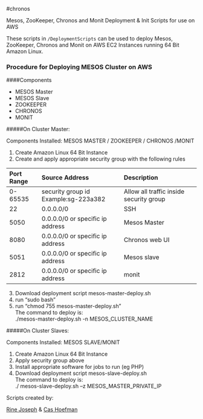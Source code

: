 #chronos

Mesos, ZooKeeper, Chronos and Monit Deployment &amp; Init Scripts for use on AWS 

These scripts in `/DeploymentScripts` can be used to deploy Mesos, ZooKeeper, Chronos and Monit on AWS EC2 Instances running 64 Bit Amazon Linux.


### Procedure for Deploying MESOS Cluster on AWS

####Components

* MESOS Master
* MESOS Slave
* ZOOKEEPER 
* CHRONOS
* MONIT

#####On Cluster Master:  

Components Installed: 
MESOS MASTER / ZOOKEEPER / CHRONOS /MONIT

1. Create Amazon Linux 64 Bit Instance  
2. Create and apply appropriate security group with the following rules  

Port Range | Source Address                       | Description
:----------|:-------------------------------------|:---------------------------------|  
0-65535    | security group id Example:sg-223a382 | Allow all traffic inside security group |
22 | 0.0.0.0/0 | SSH |
5050 | 0.0.0.0/0 or specific ip address | Mesos Master | 
8080 | 0.0.0.0/0 or specific ip address | Chronos web UI | 
5051 | 0.0.0.0/0 or specific ip address | Mesos slave |  
2812 | 0.0.0.0/0 or specific ip address | monit |  


3. Download deployment script mesos-master-deploy.sh 
4. run “sudo bash”
5. run “chmod 755 mesos-master-deploy.sh”  
	The command to deploy is:   
              ./mesos-master-deploy.sh -n MESOS_CLUSTER_NAME  


#####On Cluster Slaves:  

Components Installed: MESOS SLAVE/MONIT  

1. Create Amazon Linux 64 Bit Instance  
2. Apply security group above
3. Install appropriate software for jobs to run (eg PHP)
4. Download deployment script mesos-slave-deploy.sh  
 	The command to deploy is:   
         ./ mesos-slave-deploy.sh –z MESOS_MASTER_PRIVATE_IP  
           
           
           
Scripts created by:

[Rine Joseph](https://github.com/rinejoseph) & [Cas Hoefman](https://github.com/cashoefman)

